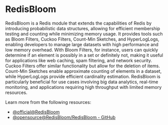 # RedisBloom

RedisBloom is a Redis module that extends the capabilities of Redis by introducing probabilistic data structures, allowing for efficient membership testing and counting while minimizing memory usage. It provides tools such as Bloom Filters, Cuckoo Filters, Count-Min Sketches, and HyperLogLogs, enabling developers to manage large datasets with high performance and low memory overhead. With Bloom Filters, for instance, users can quickly determine if an element is possibly in a set or definitely not, making it useful for applications like web caching, spam filtering, and network security. Cuckoo Filters offer similar functionality but allow for the deletion of items. Count-Min Sketches enable approximate counting of elements in a dataset, while HyperLogLogs provide efficient cardinality estimation. RedisBloom is particularly beneficial for use cases involving big data analytics, real-time monitoring, and applications requiring high throughput with limited memory resources.

Learn more from the following resources:

- [@official@RedisBloom](https://redis.io/probabilistic/)
- [@opensource@RedisBloom/RedisBloom - GitHub](https://github.com/RedisBloom/RedisBloom)